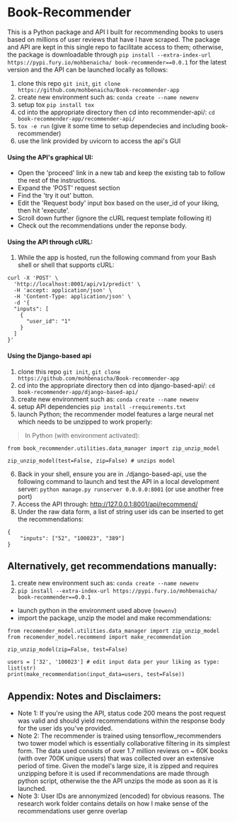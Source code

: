 # Book-Recommender

This is a Python package and API I built for recommending books to users based on millions of user reviews that have I have scraped. The package and API are kept in this single repo to facilitate access to them; otherwise, the package is downloadable through `pip install --extra-index-url https://pypi.fury.io/mohbenaicha/ book-recommender==0.0.1` for the latest version and the API can be launched locally as follows:

1. clone this repo `git init`, `git clone https://github.com/mohbenaicha/Book-recommender-app`
2. create new environment such as: `conda create --name newenv`
3. setup tox `pip install tox`
4. cd into the appropriate directory then cd into recommender-api/: `cd book-recommender-app/recommender-api/`
5.  `tox -e run` (give it some time to setup dependecies and including book-recommender)
6.  use the link provided by uvicorn to access the api's GUI

#### Using the API's graphical UI:
- Open the 'proceed' link in a new tab and keep the existing tab to follow the rest of the instructions.
- Expand the 'POST' request section
- Find the 'try it out' button.
- Edit the 'Request body' input box based on the user_id of your liking, then hit 'execute'.
- Scroll down further (ignore the cURL request template following it)
- Check out the recommendations under the reponse body.


#### Using the API through cURL:
1. While the app is hosted, run the following command from your Bash shell or shell that supports cURL:

```
curl -X 'POST' \
  'http://localhost:8001/api/v1/predict' \
  -H 'accept: application/json' \
  -H 'Content-Type: application/json' \
  -d '{
  "inputs": [
    {
      "user_id": "1"
    }
  ]
}'
```

#### Using the Django-based api

1. clone this repo `git init`, `git clone https://github.com/mohbenaicha/Book-recommender-app`
2. cd into the appropriate directory then cd into django-based-api/: `cd book-recommender-app/django-based-api/`
3. create new environment such as: `conda create --name newenv`
4. setup API dependencies `pip install -rrequirements.txt`
5. launch Python; the recommender model features a large neural net which needs to be unzipped to work properly:
 > In Python (with environment activated):
 ``` 
 from book_recommender.utilities.data_manager import zip_unzip_model
 
 zip_unzip_model(test=False, zip=False) # unzips model
 ```
6. Back in your shell, ensure you are in ./django-based-api, use the following command to launch and test the API in a local development server:
`python manage.py runserver 0.0.0.0:8001` (or use another free port)
7. Access the API through: http://127.0.0.1:8001/api/recommend/
8. Under the raw data form, a list of string user ids can be inserted to get the recommendations:
```
{
    "inputs": ["52", "100023", "389"]
}
```

## Alternatively, get recommendations manually:
1. create new environment such as: `conda create --name newenv`
2. `pip install --extra-index-url https://pypi.fury.io/mohbenaicha/ book-recommender==0.0.1`
- launch python in the environment used above (`newenv`)
- import the package, unzip the model and make recommendations:

```
from recomender_model.utilities.data_manager import zip_unzip_model
from recomender_model.recommend import make_recommendation

zip_unzip_model(zip=False, test=False)

users = ['32', '100023'] # edit input data per your liking as type: list(str)
print(make_recommendation(input_data=users, test=False))
```

## Appendix: Notes and Disclaimers:

- Note 1: If you're using the API, status code 200 means the post request was valid and should yield recommendations within the response body for the user ids you've provided.
- Note 2: The recommender is trained using tensorflow_recommenders two tower model which is essentially collaborative filtering in its simplest form. The data used consists of over 1.7 million reviews on ~ 60K books (with over 700K unique users) that was collected over an extensive period of time. Given the model's large size, it is zipped and requires unzipping before it is used if recommendations are made through python script, otherwise the the API unzips the mode as soon as it is launched.
- Note 3: User IDs are annonymized (encoded) for obvious reasons. The research work folder contains details on how I make sense of the recommendations user genre overlap
